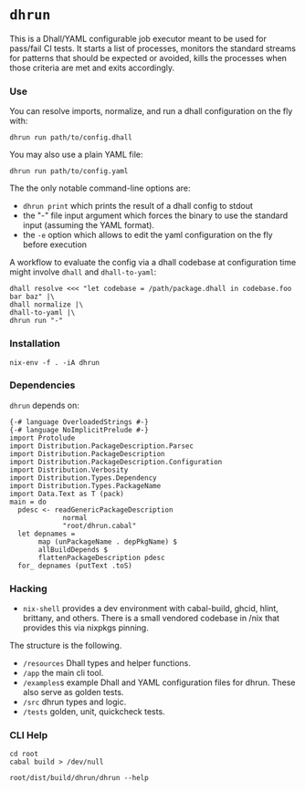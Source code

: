 `dhrun`
=======

This is a Dhall/YAML configurable job executor meant to be used for pass/fail
CI tests. It starts a list of processes, monitors the standard streams for
patterns that should be expected or avoided, kills the processes when those
criteria are met and exits accordingly.

### Use

You can resolve imports, normalize, and run a dhall configuration on the fly with:

```{.bash}
dhrun run path/to/config.dhall 
```

You may also use a plain YAML file:
```{.bash}
dhrun run path/to/config.yaml
```

The the only notable command-line options are:

- `dhrun print` which prints the result of a dhall config to stdout
- the "-" file input argument which forces the binary to use the standard input
  (assuming the YAML format).
- the `-e` option which allows to edit the yaml configuration on the fly before
  execution

A workflow to evaluate the config via a dhall codebase at configuration time
might involve `dhall` and `dhall-to-yaml`:

```{.bash}
dhall resolve <<< "let codebase = /path/package.dhall in codebase.foo bar baz" |\
dhall normalize |\
dhall-to-yaml |\
dhrun run "-" 
```

### Installation

```
nix-env -f . -iA dhrun
```

### Dependencies

`dhrun` depends on:
```{.unwrap pipe="runhaskell | pandoc -t json"}
{-# language OverloadedStrings #-}
{-# language NoImplicitPrelude #-}
import Protolude
import Distribution.PackageDescription.Parsec
import Distribution.PackageDescription
import Distribution.PackageDescription.Configuration
import Distribution.Verbosity
import Distribution.Types.Dependency
import Distribution.Types.PackageName
import Data.Text as T (pack)
main = do
  pdesc <- readGenericPackageDescription
             normal
             "root/dhrun.cabal"
  let depnames =
       map (unPackageName . depPkgName) $
       allBuildDepends $
       flattenPackageDescription pdesc
  for_ depnames (putText .toS)
```

### Hacking

- `nix-shell` provides a dev environment with cabal-build, ghcid, hlint,
  brittany, and others. There is a small vendored codebase in /nix that
  provides this via nixpkgs pinning.  

The structure is the following.
- `/resources` Dhall types and helper functions.
- `/app` the main cli tool.
- `/examples`s example Dhall and YAML configuration files for dhrun. These
  also serve as golden tests.
- `/src` dhrun types and logic.
- `/tests` golden, unit, quickcheck tests.

### CLI Help

```{.hidden pipe="bash"}
cd root
cabal build > /dev/null
```

```{.txt pipe="sh"}
root/dist/build/dhrun/dhrun --help
```
